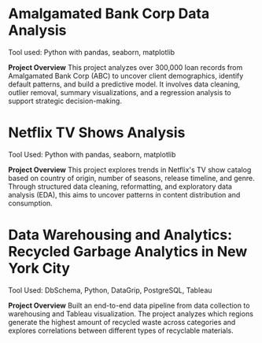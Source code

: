 
# Amalgamated Bank Corp Data Analysis

Tool used: Python with pandas, seaborn, matplotlib

**Project Overview**
This project analyzes over 300,000 loan records from Amalgamated Bank Corp (ABC) to uncover client demographics, identify default patterns, and build a predictive model. It involves data cleaning, outlier removal, summary visualizations, and a regression analysis to support strategic decision-making.

# Netflix TV Shows Analysis

Tool Used: Python with pandas, seaborn, matplotlib

**Project Overview**
This project explores trends in Netflix's TV show catalog based on country of origin, number of seasons, release timeline, and genre. Through structured data cleaning, reformatting, and exploratory data analysis (EDA), this aims to uncover patterns in content distribution and consumption.

# Data Warehousing and Analytics: Recycled Garbage Analytics in New York City

Tool Used: DbSchema, Python, DataGrip, PostgreSQL, Tableau

**Project Overview**
Built an end-to-end data pipeline from data collection to warehousing and Tableau visualization. The project analyzes which regions generate the highest amount of recycled waste across categories and explores correlations between different types of recyclable materials.
